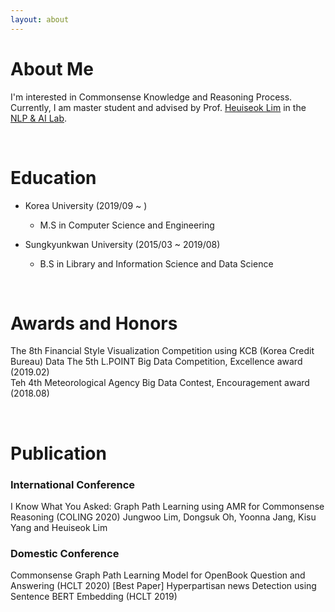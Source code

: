 ```yaml
---
layout: about 
---
```


# About Me
I'm interested in Commonsense Knowledge and Reasoning Process. Currently, I am master student and advised by Prof. [Heuiseok Lim](https://scholar.google.co.kr/citations?user=HMTkz7oAAAAJ&hl=ko&oi=ao)  in the [NLP & AI Lab](http://nlp.korea.ac.kr/). 

<br/>

# Education
* Korea University (2019/09 ~ )
  * M.S in Computer Science and Engineering

* Sungkyunkwan University (2015/03 ~ 2019/08)
  * B.S in Library and Information Science and Data Science 

<br/>

# Awards and Honors
The 8th Financial Style Visualization Competition using KCB (Korea Credit Bureau) Data
The 5th L.POINT Big Data Competition, Excellence award (2019.02)  
Teh 4th Meteorological Agency Big Data Contest, Encouragement award (2018.08)   

<br/>

# Publication

### International Conference
I Know What You Asked: Graph Path Learning using AMR for Commonsense Reasoning (COLING 2020) Jungwoo Lim, Dongsuk Oh, Yoonna Jang, Kisu Yang and Heuiseok Lim   


### Domestic Conference
Commonsense Graph Path Learning Model for OpenBook Question and Answering (HCLT 2020) [Best Paper]
Hyperpartisan news Detection using Sentence BERT Embedding (HCLT 2019)
